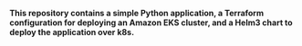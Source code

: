 **This repository contains a simple Python application, a Terraform configuration for deploying an Amazon EKS cluster, and a Helm3 chart to deploy the application over k8s.**
